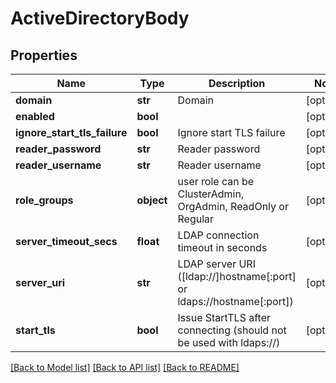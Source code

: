 # ActiveDirectoryBody

## Properties
Name | Type | Description | Notes
------------ | ------------- | ------------- | -------------
**domain** | **str** | Domain | [optional] 
**enabled** | **bool** |  | [optional] 
**ignore_start_tls_failure** | **bool** | Ignore start TLS failure | [optional] 
**reader_password** | **str** | Reader password | [optional] 
**reader_username** | **str** | Reader username | [optional] 
**role_groups** | **object** | user role can be ClusterAdmin, OrgAdmin, ReadOnly or Regular | [optional] 
**server_timeout_secs** | **float** | LDAP connection timeout in seconds | [optional] 
**server_uri** | **str** | LDAP server URI ([ldap://]hostname[:port] or ldaps://hostname[:port]) | [optional] 
**start_tls** | **bool** | Issue StartTLS after connecting (should not be used with ldaps://) | [optional] 

[[Back to Model list]](../README.md#documentation-for-models) [[Back to API list]](../README.md#documentation-for-api-endpoints) [[Back to README]](../README.md)

